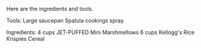Here are the ingredients and tools.

Tools:
Large saucepan
Spatula
cookings spray

Ingredients:
4 cups JET-PUFFED Mini Marshmellows
6 cups Kellogg's Rice Krispies Cereal

